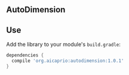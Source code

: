 ## AutoDimension

Use
--------

Add the library to your module's `build.gradle`:

```groovy
dependencies {
  compile 'org.aicaprio:autodimension:1.0.1'
}
```

